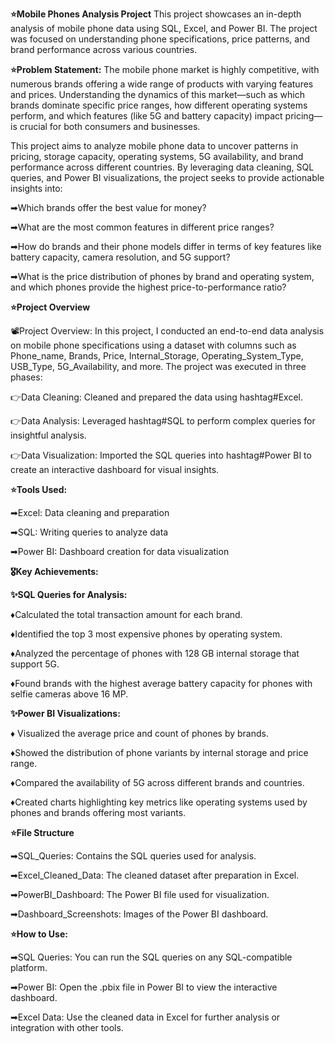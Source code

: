 **⭐Mobile Phones Analysis Project**
This project showcases an in-depth analysis of mobile phone data using SQL, Excel, and Power BI. The project was focused on understanding phone specifications, price patterns, and brand performance across various countries.

**⭐Problem Statement:**
The mobile phone market is highly competitive, with numerous brands offering a wide range of products with varying features and prices. Understanding the dynamics of this market—such as which brands dominate specific price ranges, how different operating systems perform, and which features (like 5G and battery capacity) impact pricing—is crucial for both consumers and businesses.

This project aims to analyze mobile phone data to uncover patterns in pricing, storage capacity, operating systems, 5G availability, and brand performance across different countries. By leveraging data cleaning, SQL queries, and Power BI visualizations, the project seeks to provide actionable insights into:

➡Which brands offer the best value for money?

➡What are the most common features in different price ranges?

➡How do brands and their phone models differ in terms of key features like battery capacity, camera resolution, and 5G support?

➡What is the price distribution of phones by brand and operating system, and which phones provide the highest price-to-performance ratio?


**⭐Project Overview**

📽Project Overview:
In this project, I conducted an end-to-end data analysis on mobile phone specifications using a dataset with columns such as Phone_name, Brands, Price, Internal_Storage, Operating_System_Type, USB_Type, 5G_Availability, and more. The project was executed in three phases:

👉Data Cleaning: Cleaned and prepared the data using hashtag#Excel.

👉Data Analysis: Leveraged hashtag#SQL to perform complex queries for insightful analysis.

👉Data Visualization: Imported the SQL queries into hashtag#Power BI to create an interactive dashboard for visual insights.


**⭐Tools Used:**

➡Excel: Data cleaning and preparation

➡SQL: Writing queries to analyze data

➡Power BI: Dashboard creation for data visualization


**🎖Key Achievements:**

**✨SQL Queries for Analysis:**

♦Calculated the total transaction amount for each brand.

♦Identified the top 3 most expensive phones by operating system.

♦Analyzed the percentage of phones with 128 GB internal storage that support 5G.

♦Found brands with the highest average battery capacity for phones with selfie cameras above 16 MP.


**✨Power BI Visualizations:**

♦ Visualized the average price and count of phones by brands.

♦Showed the distribution of phone variants by internal storage and price range.

♦Compared the availability of 5G across different brands and countries.

♦Created charts highlighting key metrics like operating systems used by phones and brands offering most variants.


**⭐File Structure**

➡SQL_Queries: Contains the SQL queries used for analysis.

➡Excel_Cleaned_Data: The cleaned dataset after preparation in Excel.

➡PowerBI_Dashboard: The Power BI file used for visualization.

➡Dashboard_Screenshots: Images of the Power BI dashboard.


**⭐How to Use:**

➡SQL Queries: You can run the SQL queries on any SQL-compatible platform.

➡Power BI: Open the .pbix file in Power BI to view the interactive dashboard.

➡Excel Data: Use the cleaned data in Excel for further analysis or integration with other tools.
